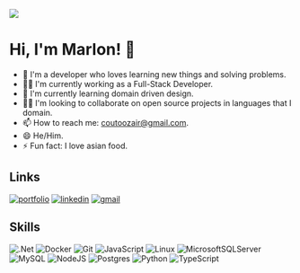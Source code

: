 ![](https://komarev.com/ghpvc/?username=marlon-couto)

# Hi, I'm Marlon! 👋

- 🚀 I'm a developer who loves learning new things and solving problems.
- 👩‍💻 I'm currently working as a Full-Stack Developer.
- 🧠 I'm currently learning domain driven design.
- 👯‍♀️ I'm looking to collaborate on open source projects in languages that I domain.
- 📫 How to reach me: [coutoozair@gmail.com](coutoozair@gmail.com).
- 😄 He/Him.
- ⚡️ Fun fact: I love asian food.

## Links

[![portfolio](https://img.shields.io/badge/my_portfolio-000?style=for-the-badge&logo=ko-fi&logoColor=white)](https://marloncouto.net/)
[![linkedin](https://img.shields.io/badge/linkedin-0A66C2?style=for-the-badge&logo=linkedin&logoColor=white)](https://www.linkedin.com/in/marlon-couto)
[![gmail](https://img.shields.io/badge/Gmail-D14836?style=for-the-badge&logo=gmail&logoColor=white)](mailto:coutoozair@gmail.com)

## Skills

![.Net](https://img.shields.io/badge/.NET-5C2D91?style=for-the-badge&logo=.net&logoColor=white)
![Docker](https://img.shields.io/badge/docker-%230db7ed.svg?style=for-the-badge&logo=docker&logoColor=white)
![Git](https://img.shields.io/badge/git-%23F05033.svg?style=for-the-badge&logo=git&logoColor=white)
![JavaScript](https://img.shields.io/badge/javascript-%23323330.svg?style=for-the-badge&logo=javascript&logoColor=%23F7DF1E)
![Linux](https://img.shields.io/badge/Linux-FCC624?style=for-the-badge&logo=linux&logoColor=black)
![MicrosoftSQLServer](https://img.shields.io/badge/Microsoft%20SQL%20Server-CC2927?style=for-the-badge&logo=microsoft%20sql%20server&logoColor=white)
![MySQL](https://img.shields.io/badge/mysql-%2300f.svg?style=for-the-badge&logo=mysql&logoColor=white)
![NodeJS](https://img.shields.io/badge/node.js-6DA55F?style=for-the-badge&logo=node.js&logoColor=white)
![Postgres](https://img.shields.io/badge/postgres-%23316192.svg?style=for-the-badge&logo=postgresql&logoColor=white)
![Python](https://img.shields.io/badge/python-3670A0?style=for-the-badge&logo=python&logoColor=ffdd54)
![TypeScript](https://img.shields.io/badge/typescript-%23007ACC.svg?style=for-the-badge&logo=typescript&logoColor=white)

